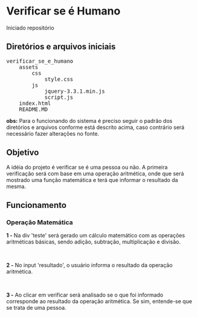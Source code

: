 <h1>Verificar se é Humano</h1>

Iniciado repositório

<h2>Diretórios e arquivos iniciais</h2>

<pre>
verificar_se_e_humano
	assets
		css
			style.css
		js
			jquery-3.3.1.min.js
			script.js
	index.html
	README.MD
</pre>

<p>
<b>obs:</b> Para o funcionando do sistema é preciso seguir o padrão dos diretórios e arquivos conforme está descrito acima, caso contrário será necessário fazer alterações no fonte.</p>

<h2>Objetivo</h2>
<p>
	A idéia do projeto é verificar se é uma pessoa ou não. A primeira verificação será com base em uma operação aritmética, onde que será mostrado uma função matemática e terá que informar o resultado da mesma.
</p>

<h2>Funcionamento</h2>

<h3>Operação Matemática</h3>

<b>1 -</b> Na div 'teste' será gerado um cálculo matemático com as operações aritméticas básicas, sendo adição, subtração, multiplicação e divisão.

<br>

<b>2 -</b> No input 'resultado', o usuário informa o resultado da operação aritmética.

<br>

<b>3 -</b> Ao clicar em verificar será analisado se o que foi informado corresponde ao resultado da operação aritmética. Se sim, entende-se que se trata de uma pessoa.